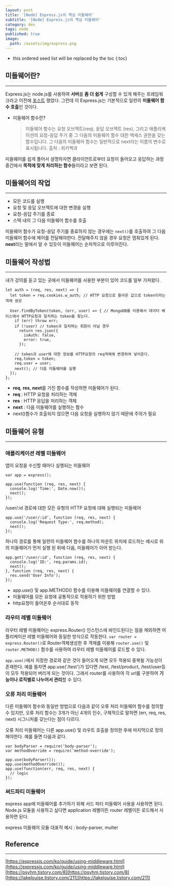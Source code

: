 ```yaml
---
layout: post
title: '[Node] Express.js의 핵심 미들웨어'
subtitle: '[Node] Express.js의 핵심 미들웨어'
category: dev
tags: node
published: true
image:
  path: /assets/img/express.png
---
```


<!-- prettier-ignore -->
* this ordered seed list will be replaced by the toc 
{:toc}

## 미들웨어란?

---

Express.js는 node.js를 사용하여 **서버**를 **좀 더 쉽게** 구성할 수 있게 해주는 프레임워크라고 이전에 [포스트](https://owni14.github.io/dev/node-04-express.html) 했었다. 그런데 이 Express.js는 기본적으로 일련의 **미들웨어 함수 호출**인 것이다.

- 미들웨어 함수란?
  > 미들웨어 함수는 요청 오브젝트(req), 응답 오브젝트 (res), 그리고 애플리케이션의 요청-응답 주기 중 그 다음의 미들웨어 함수 대한 액세스 권한을 갖는 함수입니다. 그 다음의 미들웨어 함수는 일반적으로 next라는 이름의 변수로 표시됩니다.
  > 출처 : 위키백과

미들웨어를 쉽게 풀어서 설명하자면 클라이언트로부터 요청이 들어오고 응답하는 과정 중간에서 **목적에 맞게 처리하는 함수**들이라고 보면 된다.

## 미들웨어의 작업

---

- 모든 코드를 실행
- 요청 및 응답 오브젝트에 대한 변경을 실행
- 요청-응답 주기를 종료
- 스택 내의 그 다음 미들웨어 함수를 호출

미들웨어 함수가 요청-응답 주기를 종료하지 않는 경우에는 `next()`를 호출하여 그 다음 미들웨어 함수에 제어를 전달해야한다. 전달해주지 않을 경우 요청은 멈춰있게 된다. **next**라는 말에서 알 수 있듯이 미들웨어는 순차적으로 이루어진다.

## 미들웨어 작성법

---

내가 강의를 듣고 있는 곳에서 미들웨어를 사용한 부분이 있어 코드를 일부 가져왔다.

```
let auth = (req, res, next) => {
  let token = req.cookies.w_auth; // HTTP 요청으로 들어온 값으로 token이라는 객체 생성

  User.findByToken(token, (err, user) => { // MongoDB를 이용해서 데이터 베이스에서 HTTP요청과 일치하는 token을 찾는다.
    if (err) throw err;
    if (!user) // token과 일치하는 회원이 아닐 경우
      return res.json({
        isAuth: false,
        error: true,
      });

    // token과 user에 대한 정보를 HTTP요청의 req객체에 변경하여 넣어준다.
    req.token = token;
    req.user = user;
    next(); // 다음 미들웨어를 실행
  });
};
```

- **req**, **res**, **next**를 가진 함수를 작성하면 미들웨어가 된다.
- **req** : HTTP 요청을 처리하는 객체
- **res** : HTTP 응답을 처리하는 객체
- **next** : 다음 미들웨어를 실행하는 함수
- next()함수가 호출되지 않으면 다음 요청을 실행하지 않기 때문에 주의가 필요

## 미들웨어 유형

---

### 애플리케이션 레벨 미들웨어

앱이 요청을 수신할 때마다 실행되는 미들웨어

```
var app = express();

app.use(function (req, res, next) {
  console.log('Time:', Date.now());
  next();
});
```

/user/:id 경로에 대한 모든 유형의 HTTP 요청에 대해 실행되는 미들웨어

```
app.use('/user/:id', function (req, res, next) {
  console.log('Request Type:', req.method);
  next();
});
```

하나의 경로를 통해 일련의 미들웨어 함수를 하나의 마운트 위치에 로드하는 예시로 위의 미들웨어가 먼저 실행 된 뒤에 다음, 미들웨어가 이어 받는다.

```
app.get('/user/:id', function (req, res, next) {
  console.log('ID:', req.params.id);
  next();
}, function (req, res, next) {
  res.send('User Info');
});
```

- app.use() 및 app.METHOD() 함수를 이용해 미들웨어를 연결할 수 있다.
- 미들웨어를 모든 요청에 공통적으로 적용하기 위한 방법
- http요청이 들어온후 순서대로 동작

### 라우터 레벨 미들웨어

라우터 레벨 미들웨어는 express.Router() 인스턴스에 바인드된다는 점을 제외하면 어플리케이션 레벨 미들웨어와 동일한 방식으로 작동한다. `var router = express.Router()`로 Router객체생성한 후 객체를 이용해 `router.use()` 및 `router.METHOD()` 함수를 사용하여 라우터 레벨 미들웨어를 로드할 수 있다.

`app.use()`에서 지정한 경로와 같은 것이 들어오게 되면 모두 적용되 중복될 가능성이 존재한다. 예를 들자면 app.use('/test')가 있다면 /test, /test/product, /test/user등이 모두 적용되어 버리게 되는 것이다. 그래서 router를 사용하여 각 url를 구분하여 **기능이나 로직별로 나누어서 관리**할 수 있다.

### 오류 처리 미들웨어

다른 미들웨어 함수와 동일반 방법으로 다음과 같이 오류 처리 미들웨어 함수를 정의할 수 있지만, 오류 처리 함수는 3개가 아닌 4개의 인수, 구체적으로 말하면 (err, req, res, next) 시그니처를 갖는다는 점이 다르다.

오류 처리 미들웨어는 다른 app.use() 및 라우트 호출을 정의한 후에 마지막으로 정의해야한다. 예를 들면 다음과 같다.

```
var bodyParser = require('body-parser');
var methodOverride = require('method-override');

app.use(bodyParser());
app.use(methodOverride());
app.use(function(err, req, res, next) {
  // logic
});
```

### 써드파티 미들웨어

express app에 미들웨어를 추가하기 위해 서드 파티 미들웨어 사용을 사용하면 된다. Node.js 모듈을 사용하고 싶다면 application 레벨이든 router 레벨이든 로드해서 사용하면 된다.

express 미들웨어 모듈 대표적 예시 : body-parser, multer

## Reference

---

[https://expressjs.com/ko/guide/using-middleware.html](https://expressjs.com/ko/guide/using-middleware.html)  
[https://psyhm.tistory.com/8](https://psyhm.tistory.com/8)  
[https://lakelouise.tistory.com/211](https://lakelouise.tistory.com/211)
